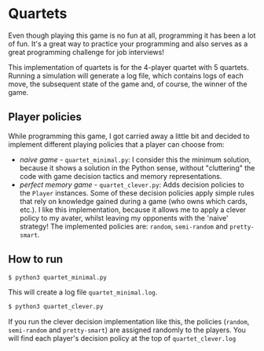 # Quartets

Even though playing this game is no fun at all, programming it has been a lot of fun. It's a great way to practice your programming and also serves as a great programming challenge for job interviews!

This implementation of quartets is for the 4-player quartet with 5 quartets. Running a simulation will generate a log file, which contains logs of each move, the subsequent state of the game and, of course, the winner of the game. 

## Player policies

While programming this game, I got carried away a little bit and decided to implement different playing policies that a player can choose from:
- *naive game* - `quartet_minimal.py`: I consider this the minimum solution, because it shows a solution in the Python sense, without "cluttering" the code  with game decision tactics and memory representations.
- *perfect memory game* - `quartet_clever.py`: Adds decision policies to the `Player` instances. Some of these decision policies apply simple rules that rely on knowledge gained during a game (who owns which cards, etc.). I like this implementation, because it allows me to apply a clever policy to my avater, whilst leaving my opponents with the 'naive' strategy! The implemented policies are: `random`, `semi-random` and `pretty-smart`.

## How to run

```bash
$ python3 quartet_minimal.py
```
This will create a log file `quartet_minimal.log`.

```bash
$ python3 quartet_clever.py
```

If you run the clever decision implementation like this, the policies (`random`, `semi-random` and `pretty-smart`) are assigned randomly to the players. You will find each player's decision policy at the top of `quartet_clever.log`
